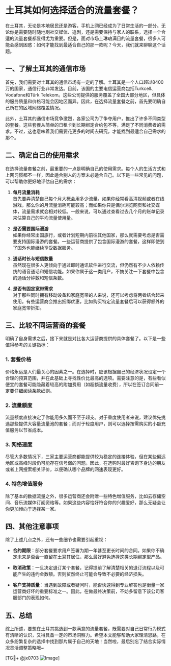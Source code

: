 # 土耳其如何选择适合的流量套餐？

在土耳其，无论是本地居民还是游客，手机上网已经成为了日常生活的一部分。无论你是需要随时随地刷社交媒体、追剧，还是需要保持与家人的联系，选择一个合适的流量套餐都显得尤为重要。但是，面对市场上琳琅满目的流量套餐，很多人可能会感到困惑：如何才能找到最适合自己的那一款呢？今天，我们就来聊聊这个话题。

## 一、了解土耳其的通信市场

首先，我们需要对土耳其的通信市场有一定的了解。土耳其是一个人口超过8400万的国家，通信行业非常发达。目前，该国的主要电信运营商包括Turkcell、Vodafone和Türk Telekom。这些公司提供的服务覆盖了全国大部分地区，但具体的服务质量和价格可能会因地区而异。因此，在选择流量套餐之前，首先要明确自己所在的区域网络覆盖情况。

此外，土耳其的通信市场竞争激烈，各家公司为了争夺用户，推出了许多不同类型的套餐。这些套餐从简单的日租卡到长期绑定合约包不等，满足了不同消费者的需求。不过，这也意味着我们需要花更多的时间去研究，才能找到最适合自己需求的那个。

## 二、确定自己的使用需求

在选择流量套餐之前，最重要的一点是明确自己的使用需求。每个人的生活方式和上网习惯都不一样，因此适合别人的方案未必适合自己。以下是一些常见的问题，可以帮助你更好地评估自己的需求：

1. **每月流量消耗**  
   首先要弄清楚自己每个月大概会用多少流量。如果你经常看高清视频或者在线游戏，那么你的月流量消耗可能较高；而如果你只是偶尔浏览网页和社交媒体，流量需求就会相对较低。一般来说，可以通过查看过去几个月的账单记录来估算自己的平均流量使用量。

2. **是否需要国际漫游**  
   如果你经常出国旅行，或者计划短期内前往其他国家，那么就需要考虑是否需要支持国际漫游的套餐。一些运营商提供了包含国际漫游的套餐，这样即使到了国外也能继续享受数据服务。

3. **通话时长与短信数量**  
   虽然现在很多人更倾向于通过即时通讯软件进行交流，但仍然有不少人依赖传统的语音通话和短信功能。如果你属于这一类用户，不妨关注一下套餐中包含的通话分钟数和短信条数。

4. **是否有固定宽带需求**  
   对于那些同时拥有移动设备和家庭宽带的人来说，还可以考虑将两者结合起来使用。有些运营商会推出捆绑优惠，比如购买特定流量套餐后可以获得额外的家庭宽带折扣。

## 三、比较不同运营商的套餐

明确了自身需求之后，接下来就是对比各大运营商提供的具体套餐了。以下是一些值得参考的关键指标：

### 1. 套餐价格
价格永远是人们最关心的因素之一。在选择时，应该根据自己的经济状况设定一个合理的预算范围，并在此基础上寻找性价比最高的选项。需要注意的是，有些看似便宜的套餐可能隐藏着较高的附加费用（如超额流量收费），所以在签订合同前一定要仔细阅读条款细则。

### 2. 流量额度
流量额度直接决定了你能用多久而不至于超支。对于重度使用者来说，建议优先挑选那些提供大容量流量池的套餐；而对于轻度用户，则可以选择按需购买的小额充值服务以节省成本。

### 3. 网络速度
尽管大多数情况下，三家主要运营商都能提供较为稳定的连接体验，但在某些偏远地区或高峰时段仍可能存在信号弱的问题。因此，在选购时最好咨询下身边的朋友或者上网搜索相关评价，以便确认哪个品牌的网速表现更好。

### 4. 特色增值服务
除了基本的数据流量之外，很多运营商还会附赠一些特色增值服务，比如云存储空间、音乐流媒体订阅资格等。如果这些内容恰好符合你的兴趣爱好，那么无疑会让你更加倾向于选择某一家。

## 四、其他注意事项

除了上述几点之外，还有一些细节也需要引起重视：

- **合约期限**：部分套餐要求用户签署为期一年甚至更长时间的合同。如果你不确定未来是否会一直留在土耳其居住，那么最好避免选择这类长期绑定型产品。
  
- **取消政策**：一旦决定退订某个套餐，记得提前了解清楚相关的退订流程以及可能产生的违约金数额。否则贸然终止可能会导致不必要的经济损失。

- **客户支持质量**：当遇到故障或者疑问时，能否快速得到专业解答也是衡量一家运营商好坏的重要标准之一。因此，在做最终决策前，不妨多留意下该公司客服部门的表现如何。

## 五、总结

综上所述，要想在土耳其挑选到一款满意的流量套餐，既需要对自己日常行为模式有清晰的认识，又得具备一定的市场洞察力。希望本文能够帮助大家理清思路，在众多纷繁复杂的选择中找到那片属于自己的天地！当然啦，最后别忘了结合实际情况灵活调整策略哦~

[TG💪+ @jx0703 ![Image](https://github.com/user-attachments/assets/dbca1d08-cadb-493c-b0ec-ad6f7a83f270)]
